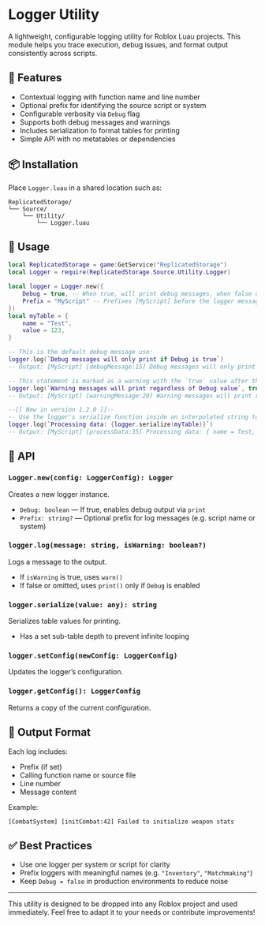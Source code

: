 # Logger Utility

A lightweight, configurable logging utility for Roblox Luau projects. This module helps you trace execution, debug issues, and format output consistently across scripts.

## 🚀 Features

- Contextual logging with function name and line number
- Optional prefix for identifying the source script or system
- Configurable verbosity via `Debug` flag
- Supports both debug messages and warnings
- Includes serialization to format tables for printing
- Simple API with no metatables or dependencies

## 📦 Installation

Place `Logger.luau` in a shared location such as:

```
ReplicatedStorage/
└── Source/
    └── Utility/
        └── Logger.luau
```


## 🧠 Usage

```lua
local ReplicatedStorage = game:GetService("ReplicatedStorage")
local Logger = require(ReplicatedStorage.Source.Utility.Logger)

local logger = Logger.new({
    Debug = true, -- When true, will print debug messages, when false only warnings/errors
    Prefix = "MyScript" -- Prefixes [MyScript] before the logger message
})
local myTable = {
    name = "Test",
    value = 123,
}

-- This is the default debug message use:
logger.log(`Debug messages will only print if Debug is true`)
-- Output: [MyScript] [debugMessage:15] Debug messages will only print if Debug is true

-- This statement is marked as a warning with the `true` value after the message:
logger.log(`Warning messages will print regardless of Debug value`, true)
-- Output: [MyScript] [warningMessage:20] Warning messages will print regardless of Debug value

--[[ New in version 1.2.0 ]]--
-- Use the logger's serialize function inside an interpolated string to print tables.
logger.log(`Processing data: {logger.serialize(myTable)}`)
-- Output: [MyScript] [processData:35] Processing data: { name = Test, value = 123 }
```

## 🔧 API

### `Logger.new(config: LoggerConfig): Logger`

Creates a new logger instance.
- `Debug: boolean` — If true, enables debug output via `print`
- `Prefix: string?` — Optional prefix for log messages (e.g. script name or system)

### `logger.log(message: string, isWarning: boolean?)`

Logs a message to the output.
- If `isWarning` is true, uses `warn()`
- If false or omitted, uses `print()` only if `Debug` is enabled

### `logger.serialize(value: any): string`

Serializes table values for printing.
- Has a set sub-table depth to prevent infinite looping

### `logger.setConfig(newConfig: LoggerConfig)`

Updates the logger’s configuration.

### `logger.getConfig(): LoggerConfig`

Returns a copy of the current configuration.

## 🧪 Output Format

Each log includes:
- Prefix (if set)
- Calling function name or source file
- Line number
- Message content

Example:
```
[CombatSystem] [initCombat:42] Failed to initialize weapon stats
```

## ✅ Best Practices
- Use one logger per system or script for clarity
- Prefix loggers with meaningful names (e.g. `"Inventory"`, `"Matchmaking"`)
- Keep `Debug = false` in production environments to reduce noise

---

This utility is designed to be dropped into any Roblox project and used immediately. Feel free to adapt it to your needs or contribute improvements!
